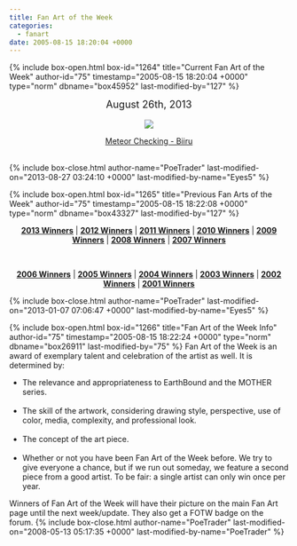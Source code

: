 ```yaml
---
title: Fan Art of the Week
categories:
  - fanart
date: 2005-08-15 18:20:04 +0000
---
```

{% include box-open.html box-id="1264" title="Current Fan Art of the Week" author-id="75" timestamp="2005-08-15 18:20:04 +0000" type="norm" dbname="box45952" last-modified-by="127" %}
<center><font size="+1">August 26th, 2013</font><br /><br /> </center>

<center><a href="http://starmen.net/vote/vote.php?id=35587" target="_blank"><img src="http - //files.fobby.net/0000/8b03/meteor%20chcking.png" border="0" /></a><br />

<a href="http://starmen.net/vote/vote.php?id=35587">Meteor Checking - Biiru</a></center><br />
{% include box-close.html author-name="PoeTrader" last-modified-on="2013-08-27 03:24:10 +0000" last-modified-by-name="Eyes5" %}

{% include box-open.html box-id="1265" title="Previous Fan Arts of the Week" author-id="75" timestamp="2005-08-15 18:22:08 +0000" type="norm" dbname="box43327" last-modified-by="127" %}
<center>

<a href="http://starmen.net/fanart/fotw/2013.php"><b>2013 Winners</b></a> | 
<a href="http://starmen.net/fanart/fotw/2012.php"><b>2012 Winners</b></a> | 
<a href="http://starmen.net/fanart/fotw/2011.php"><b>2011 Winners</b></a> | 
<a href="http://starmen.net/fanart/fotw/2010.php"><b>2010 Winners</b></a> | 
<a href="http://starmen.net/fanart/fotw/2009.php"><b>2009 Winners</b></a> | 
<a href="http://starmen.net/fanart/fotw/2008.php"><b>2008 Winners</b></a> | 
<a href="http://starmen.net/fanart/fotw/2007.php"><b>2007 Winners</b></a> 

<br /> 

<a href="http://starmen.net/fanart/fotw/2006.php"><b>2006 Winners</b></a> | 
<a href="http://starmen.net/fanart/fotw/2005.php"><b>2005 Winners</b></a> | 
<a href="http://starmen.net/fanart/fotw/2004.php"><b>2004 Winners</b></a> | 
<a href="http://starmen.net/fanart/fotw/2003.php"><b>2003 Winners</b></a> | 
<a href="http://starmen.net/fanart/fotw/2002.php"><b>2002 Winners</b></a> | 
<a href="http://starmen.net/fanart/fotw/2001.php"><b>2001 Winners</b></a>
</center>
{% include box-close.html author-name="PoeTrader" last-modified-on="2013-01-07 07:06:47 +0000" last-modified-by-name="Eyes5" %}

{% include box-open.html box-id="1266" title="Fan Art of the Week Info" author-id="75" timestamp="2005-08-15 18:22:24 +0000" type="norm" dbname="box26911" last-modified-by="75" %}
Fan Art of the Week is an award of exemplary talent and celebration of the artist as well. It is determined by:<br />

<ul>
<li>The relevance and appropriateness to EarthBound and the MOTHER series.</li><br />
<li>The skill of the artwork, considering drawing style, perspective, use of color, media, complexity, and professional look.</li><br />
<li>The concept of the art piece.</li><br />
<li>Whether or not you have been Fan Art of the Week before. We try to give everyone a chance, but if we run out someday, we feature a second piece from a good artist.  To be fair: a single artist can only win once per year.</li>
</ul>

Winners of Fan Art of the Week will have their picture on the main Fan Art page until the next week/update. They also get a FOTW badge on the forum.
{% include box-close.html author-name="PoeTrader" last-modified-on="2008-05-13 05:17:35 +0000" last-modified-by-name="PoeTrader" %}
